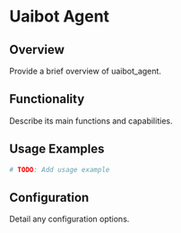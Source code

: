 # Uaibot Agent

## Overview

Provide a brief overview of uaibot_agent.

## Functionality

Describe its main functions and capabilities.

## Usage Examples

```python
# TODO: Add usage example
```

## Configuration

Detail any configuration options.
